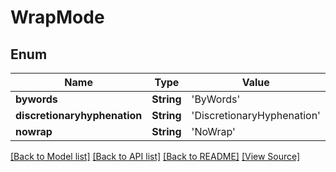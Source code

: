 # WrapMode


## Enum
Name | Type | Value
------------ | ------------- | -------------
**bywords** | **String** | 'ByWords'
**discretionaryhyphenation** | **String** | 'DiscretionaryHyphenation'
**nowrap** | **String** | 'NoWrap'

[[Back to Model list]](../README.md#documentation-for-models) [[Back to API list]](../README.md#documentation-for-api-endpoints) [[Back to README]](../README.md) [[View Source]](../AsposePdfCloud/Models/WrapMode.ts)

